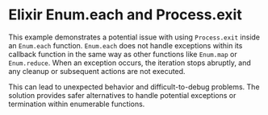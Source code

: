 # Elixir Enum.each and Process.exit

This example demonstrates a potential issue with using `Process.exit` inside an `Enum.each` function.  `Enum.each` does not handle exceptions within its callback function in the same way as other functions like `Enum.map` or `Enum.reduce`. When an exception occurs, the iteration stops abruptly, and any cleanup or subsequent actions are not executed.

This can lead to unexpected behavior and difficult-to-debug problems. The solution provides safer alternatives to handle potential exceptions or termination within enumerable functions.
